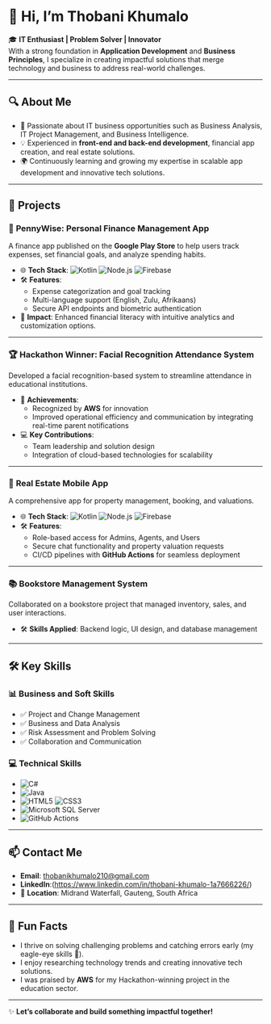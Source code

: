 # 👋 Hi, I’m Thobani Khumalo  

🎓 **IT Enthusiast | Problem Solver | Innovator**  
With a strong foundation in **Application Development** and **Business Principles**, I specialize in creating impactful solutions that merge technology and business to address real-world challenges.  

---

## 🔍 **About Me**  
- 🌟 Passionate about IT business opportunities such as Business Analysis, IT Project Management, and Business Intelligence.  
- 💡 Experienced in **front-end and back-end development**, financial app creation, and real estate solutions.  
- 🌍 Continuously learning and growing my expertise in scalable app development and innovative tech solutions.  

---

## 💼 **Projects**  

### 📱 **PennyWise: Personal Finance Management App**  
A finance app published on the **Google Play Store** to help users track expenses, set financial goals, and analyze spending habits.  
- 🌐 **Tech Stack**: ![Kotlin](https://img.shields.io/badge/Kotlin-%230095D5.svg?style=for-the-badge&logo=kotlin&logoColor=white) ![Node.js](https://img.shields.io/badge/Node.js-%23339933.svg?style=for-the-badge&logo=node.js&logoColor=white) ![Firebase](https://img.shields.io/badge/Firebase-%23FFCA28.svg?style=for-the-badge&logo=firebase&logoColor=black)  
- 🛠️ **Features**:  
  - Expense categorization and goal tracking  
  - Multi-language support (English, Zulu, Afrikaans)  
  - Secure API endpoints and biometric authentication  
- 🌟 **Impact**: Enhanced financial literacy with intuitive analytics and customization options.  

---

### 🏆 **Hackathon Winner: Facial Recognition Attendance System**  
Developed a facial recognition-based system to streamline attendance in educational institutions.  
- 📌 **Achievements**:  
  - Recognized by **AWS** for innovation  
  - Improved operational efficiency and communication by integrating real-time parent notifications  
- 💻 **Key Contributions**:  
  - Team leadership and solution design  
  - Integration of cloud-based technologies for scalability  

---

### 🏡 **Real Estate Mobile App**  
A comprehensive app for property management, booking, and valuations.  
- 🌐 **Tech Stack**: ![Kotlin](https://img.shields.io/badge/Kotlin-%230095D5.svg?style=for-the-badge&logo=kotlin&logoColor=white) ![Node.js](https://img.shields.io/badge/Node.js-%23339933.svg?style=for-the-badge&logo=node.js&logoColor=white) ![Firebase](https://img.shields.io/badge/Firebase-%23FFCA28.svg?style=for-the-badge&logo=firebase&logoColor=black)  
- 🛠️ **Features**:  
  - Role-based access for Admins, Agents, and Users  
  - Secure chat functionality and property valuation requests  
  - CI/CD pipelines with **GitHub Actions** for seamless deployment  

---

### 📚 **Bookstore Management System**  
Collaborated on a bookstore project that managed inventory, sales, and user interactions.  
- 🛠️ **Skills Applied**: Backend logic, UI design, and database management  

---

## 🛠️ **Key Skills**  

### 📊 **Business and Soft Skills**  
- ✅ Project and Change Management  
- ✅ Business and Data Analysis  
- ✅ Risk Assessment and Problem Solving  
- ✅ Collaboration and Communication  

### 💻 **Technical Skills**  
- ![C#](https://img.shields.io/badge/C%23-%23239120.svg?style=for-the-badge&logo=c-sharp&logoColor=white)  
- ![Java](https://img.shields.io/badge/Java-%23ED8B00.svg?style=for-the-badge&logo=java&logoColor=white)  
- ![HTML5](https://img.shields.io/badge/HTML5-%23E34F26.svg?style=for-the-badge&logo=html5&logoColor=white) ![CSS3](https://img.shields.io/badge/CSS3-%231572B6.svg?style=for-the-badge&logo=css3&logoColor=white)  
- ![Microsoft SQL Server](https://img.shields.io/badge/Microsoft%20SQL%20Server-%23CC2927.svg?style=for-the-badge&logo=microsoft-sql-server&logoColor=white)  
- ![GitHub Actions](https://img.shields.io/badge/GitHub%20Actions-%232671E5.svg?style=for-the-badge&logo=githubactions&logoColor=white)  

---

## 📫 **Contact Me**  
- **Email**: [thobanikhumalo210@gmail.com](mailto:thobanikhumalo210@gmail.com)  
- **LinkedIn**:(https://www.linkedin.com/in/thobani-khumalo-1a7666226/) 
- 📍 **Location**: Midrand Waterfall, Gauteng, South Africa  

---

## 🌟 **Fun Facts**  
- I thrive on solving challenging problems and catching errors early (my eagle-eye skills 🦅).  
- I enjoy researching technology trends and creating innovative tech solutions.  
- I was praised by **AWS** for my Hackathon-winning project in the education sector.  

---

✨ **Let’s collaborate and build something impactful together!**
